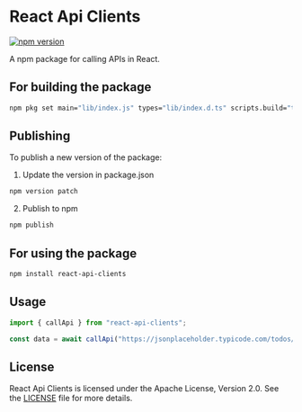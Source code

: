 # React Api Clients

[![npm version](https://img.shields.io/npm/v/react-api-clients.svg)](https://www.npmjs.com/package/react-api-clients)

A npm package for calling APIs in React.

## For building the package

```bash
npm pkg set main="lib/index.js" types="lib/index.d.ts" scripts.build="tsc" scripts.prepare="npm run build"
```

## Publishing

To publish a new version of the package:

1. Update the version in package.json

```bash
npm version patch
```

2. Publish to npm

```bash
npm publish
```

## For using the package

```bash
npm install react-api-clients
```

## Usage

```ts
import { callApi } from "react-api-clients";

const data = await callApi("https://jsonplaceholder.typicode.com/todos/1");
```

## License

React Api Clients is licensed under the Apache License, Version 2.0. See the [LICENSE](./LICENSE) file for more details.